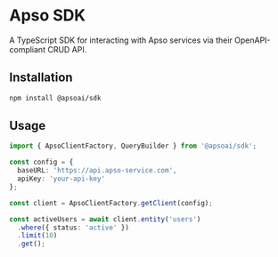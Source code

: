 # Apso SDK

A TypeScript SDK for interacting with Apso services via their OpenAPI-compliant CRUD API.

## Installation

```bash
npm install @apsoai/sdk
```

## Usage
```typescript
import { ApsoClientFactory, QueryBuilder } from '@apsoai/sdk';

const config = {
  baseURL: 'https://api.apso-service.com',
  apiKey: 'your-api-key'
};

const client = ApsoClientFactory.getClient(config);

const activeUsers = await client.entity('users')
  .where({ status: 'active' })
  .limit(10)
  .get();


```
